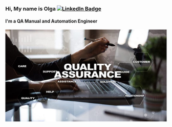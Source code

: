 <h3> Hi, My name is Olga <a href="[https://www.linkedin.com/feed/](https://www.linkedin.com/in/olga-vorontsova/))"> <img src="https://img.shields.io/badge/LinkedIn-blue?style=for-the-badge&logo=linkedin&logoColor=white" alt="LinkedIn Badge"/>
  </a> 
<h4> I'm a QA Manual and Automation Engineer </h4>

![Screnshot](https://github.com/OlVoron/OlVoron/blob/main/quality-assurance-company-1024x581-1.jpg)

